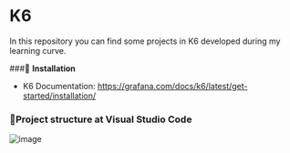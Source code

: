 # K6
In this repository you can find some projects in K6 developed during my learning curve.

###📜 **Installation**
- K6 Documentation: https://grafana.com/docs/k6/latest/get-started/installation/

### 📂**Project structure at Visual Studio Code**
![image](https://github.com/almeidas-tatiane/K6/assets/68197687/f80c96bc-fdda-4b89-9ddf-f863297be870)
